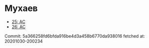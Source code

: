 # Мухаев
- [25: AC](25.md)
- [26: AC](26.md)

Commit: 5a366258fd6bfda916be4d3a458b6770da938016
 fetched at: 20201030-200234
